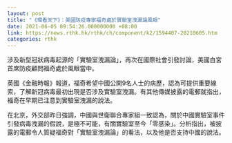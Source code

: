 ```yaml
---
layout: post
title: "《環看天下》：美國防疫專家福奇處於實驗室洩漏論風眼"
date: 2021-06-05 09:54:26.000000000 +08:00
link: https://news.rthk.hk/rthk/ch/component/k2/1594407-20210605.htm
categories: rthk
---
```


涉及新型冠狀病毒起源的「實驗室洩漏論」，再次在國際社會引發討論，美國白宮首席防疫顧問福奇處於風眼當中。

英國《金融時報》報道，福奇希望中國公開9名人士的病歷，認為可提供重要線索，了解新冠病毒最初出現是否涉及實驗室洩漏。有其他傳媒披露的電郵就指出，福奇在早期已注意到實驗室洩漏的說法。

在北京，外交部昨日強調，中國與世衛聯合專家組一致認為，關於中國實驗室事件引發病毒洩漏的假說，是極不可能，有關實驗室至今「零感染」。分析指出，被披露的電郵令人質疑福奇對「實驗室洩漏論」的看法，以及他是否支持中國的說法。
